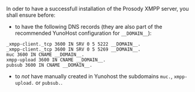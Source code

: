 In oder to have a successfull installation of the Prosody XMPP server, you shall ensure before:
- to have the following DNS records (they are also part of the recommended YunoHost configuration for `__DOMAIN__`):

```text
_xmpp-client._tcp 3600 IN SRV 0 5 5222 __DOMAIN__.
_xmpp-client._tcp 3600 IN SRV 0 5 5269 __DOMAIN__.
muc 3600 IN CNAME __DOMAIN__.
xmpp-upload 3600 IN CNAME __DOMAIN__.
pubsub 3600 IN CNAME __DOMAIN__.
```
- to *not* have manually created in Yunohost the subdomains `muc.`, `xmpp-upload.` or `pubsub.`.
